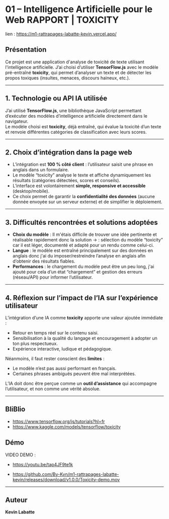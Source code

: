 # 01 – Intelligence Artificielle pour le Web RAPPORT  | TOXICITY
lien : https://m1-rattrapages-labatte-kevin.vercel.app/

## Présentation  
Ce projet est une application d'analyse de toxicité de texte utilisant l'intelligence artificielle.
J’ai choisi d’utiliser **TensorFlow.js** avec le modèle pré-entraîné **toxicity**, qui permet d’analyser un texte et de détecter les propos toxiques (insultes, menaces, discours haineux, etc.).  

---

## 1. Technologie ou API IA utilisée  
J’ai utilisé **TensorFlow.js**, une bibliothèque JavaScript permettant d’exécuter des modèles d’intelligence artificielle directement dans le navigateur.  
Le modèle choisi est **toxicity**, déjà entraîné, qui évalue la toxicité d’un texte et renvoie différentes catégories de classification avec leurs scores.  

---

## 2. Choix d’intégration dans la page web  
- L’intégration est **100 % côté client** : l’utilisateur saisit une phrase en anglais dans un formulaire.  
- Le modèle “toxicity” analyse le texte et affiche dynamiquement les résultats (catégories détectées, scores et conseils).  
- L’interface est volontairement **simple, responsive et accessible** (desktop/mobile).  
- Ce choix permet de garantir la **confidentialité des données** (aucune donnée envoyée sur un serveur externe) et de simplifier le déploiement.  

---

## 3. Difficultés rencontrées et solutions adoptées  
- **Choix du modèle** : Il m'étais difficile de trouver une idée pertinente et réalisable rapidement donc la solution -> : sélection du modèle “toxicity” car il est léger, documenté et adapté pour un rendu comme celui-ci.  
- **Langue** : le modèle est entraîné principalement sur des données en anglais donc j'ai du imposer/restreindre l’analyse en anglais afin d’obtenir des résultats fiables.  
- **Performances** : le chargement du modèle peut être un peu long, j'ai ajouté pour cela d’un état “chargement” et gestion des erreurs (réseau/API) pour informer l’utilisateur.  

---

## 4. Réflexion sur l’impact de l’IA sur l’expérience utilisateur  
L’intégration d’une IA comme **toxicity** apporte une valeur ajoutée immédiate :  
- Retour en temps réel sur le contenu saisi.  
- Sensibilisation à la qualité du langage et encouragement à adopter un ton plus respectueux.  
- Expérience interactive, ludique et pédagogique.  

Néanmoins, il faut rester conscient des **limites** :  
- Le modèle n’est pas aussi performant en français.  
- Certaines phrases ambiguës peuvent être mal interprétées.  

L’IA doit donc être perçue comme un **outil d’assistance** qui accompagne l’utilisateur, et non comme une vérité absolue.  

---

## BliBlio

- https://www.tensorflow.org/js/tutorials?hl=fr
- https://www.kaggle.com/models/tensorflow/toxicity

## Démo  
VIDEO DEMO : 
- https://youtu.be/tap4JF9te1k

- https://github.com/By-Kvn/m1-rattrapages-labatte-kevin/releases/download/v1.0.0/Toxicity-demo.mov
  

---

## Auteur  
**Kevin Labatte**  
